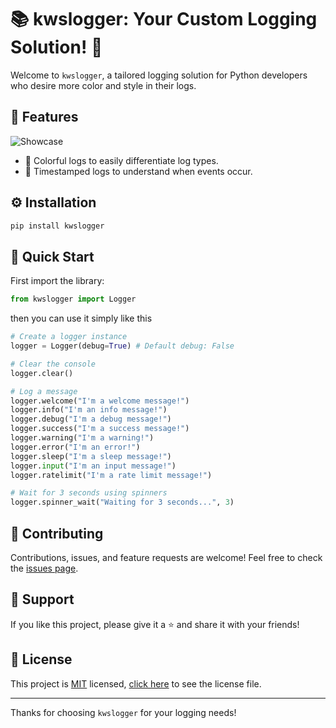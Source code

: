 # 📚 kwslogger: Your Custom Logging Solution! 🚀
Welcome to `kwslogger`, a tailored logging solution for Python developers who desire more color and style in their logs.
## 🌟 Features
![Showcase](https://i.imgur.com/vyeT4DA.gif)
- 🎨 Colorful logs to easily differentiate log types.
- 📅 Timestamped logs to understand when events occur.

## ⚙️ Installation
```bash
pip install kwslogger
```

## 🚀 Quick Start
First import the library:
```python
from kwslogger import Logger
```
then you can use it simply like this
```python
# Create a logger instance
logger = Logger(debug=True) # Default debug: False

# Clear the console
logger.clear()

# Log a message
logger.welcome("I'm a welcome message!")
logger.info("I'm an info message!")
logger.debug("I'm a debug message!")
logger.success("I'm a success message!")
logger.warning("I'm a warning!")
logger.error("I'm an error!")
logger.sleep("I'm a sleep message!")
logger.input("I'm an input message!")
logger.ratelimit("I'm a rate limit message!")

# Wait for 3 seconds using spinners
logger.spinner_wait("Waiting for 3 seconds...", 3)
```

## 🤝 Contributing
Contributions, issues, and feature requests are welcome! Feel free to check the [issues page](https://github.com/kWAYTV/kwslogger/issues).

## 💖 Support
If you like this project, please give it a ⭐️ and share it with your friends!

## 📄 License
This project is [MIT](https://opensource.org/licenses/MIT) licensed, [click here](LICENSE) to see the license file.

---

Thanks for choosing `kwslogger` for your logging needs!
